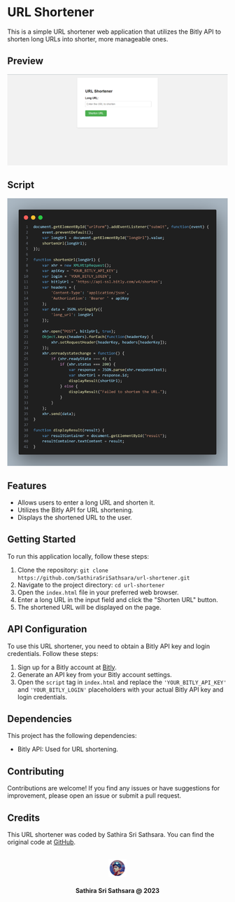 # URL Shortener

This is a simple URL shortener web application that utilizes the Bitly API to shorten long URLs into shorter, more manageable ones.

## Preview

![Screenshot](https://github.com/SathiraSriSathsara/url-shortener/blob/main/preview.png)

## Script 

![Code](https://github.com/SathiraSriSathsara/url-shortener/blob/main/script.png)

## Features

- Allows users to enter a long URL and shorten it.
- Utilizes the Bitly API for URL shortening.
- Displays the shortened URL to the user.

## Getting Started

To run this application locally, follow these steps:

1. Clone the repository: `git clone https://github.com/SathiraSriSathsara/url-shortener.git`
2. Navigate to the project directory: `cd url-shortener`
3. Open the `index.html` file in your preferred web browser.
4. Enter a long URL in the input field and click the "Shorten URL" button.
5. The shortened URL will be displayed on the page.

## API Configuration

To use this URL shortener, you need to obtain a Bitly API key and login credentials. Follow these steps:

1. Sign up for a Bitly account at [Bitly](https://bitly.com/).
2. Generate an API key from your Bitly account settings.
3. Open the `script` tag in `index.html` and replace the `'YOUR_BITLY_API_KEY'` and `'YOUR_BITLY_LOGIN'` placeholders with your actual Bitly API key and login credentials.

## Dependencies

This project has the following dependencies:

- Bitly API: Used for URL shortening.

## Contributing

Contributions are welcome! If you find any issues or have suggestions for improvement, please open an issue or submit a pull request.

## Credits

This URL shortener was coded by Sathira Sri Sathsara. You can find the original code at [GitHub](https://github.com/SathiraSriSathsara/url-shortener).


<br>

<div align="center">
	<img src="https://github.com/SathiraSriSathsara/SathiraSriSathsara/blob/main/icon.png" width="40">
	<h4>Sathira Sri Sathsara @ 2023</h4>
</div>	

